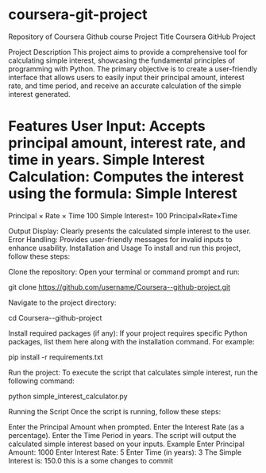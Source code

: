 # coursera-git-project
Repository of Coursera Github course 
Project Title
Coursera GitHub Project

Project Description
This project aims to provide a comprehensive tool for calculating simple interest, showcasing the fundamental principles of programming with Python. The primary objective is to create a user-friendly interface that allows users to easily input their principal amount, interest rate, and time period, and receive an accurate calculation of the simple interest generated.

Features
User Input: Accepts principal amount, interest rate, and time in years.
Simple Interest Calculation: Computes the interest using the formula:
Simple Interest
=
Principal
×
Rate
×
Time
100
Simple Interest= 
100
Principal×Rate×Time
​
 
Output Display: Clearly presents the calculated simple interest to the user.
Error Handling: Provides user-friendly messages for invalid inputs to enhance usability.
Installation and Usage
To install and run this project, follow these steps:

Clone the repository: Open your terminal or command prompt and run:

git clone https://github.com/username/Coursera--github-project.git
        
    
Navigate to the project directory:

cd Coursera--github-project
        
    
Install required packages (if any): If your project requires specific Python packages, list them here along with the installation command. For example:

pip install -r requirements.txt
        
    
Run the project: To execute the script that calculates simple interest, run the following command:

python simple_interest_calculator.py
        
    
Running the Script
Once the script is running, follow these steps:

Enter the Principal Amount when prompted.
Enter the Interest Rate (as a percentage).
Enter the Time Period in years.
The script will output the calculated simple interest based on your inputs.
Example
Enter Principal Amount: 1000
Enter Interest Rate: 5
Enter Time (in years): 3
The Simple Interest is: 150.0
this is a some changes to commit 
